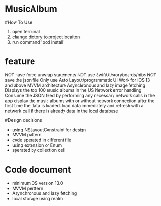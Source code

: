 # MusicAlbum
 
#How To Use
1.  open terminal 
2.  change dictory to project locaiton 
3.  run command 'pod install'

# feature 

NOT have force unwrap statements 
NOT use SwiftUI/storyboards/nibs 
NOT save the json file 
Only use Auto Layout/programmatic UI 
Work for iOS 13 and above 
MVVM architecture 
Asynchronous and lazy image fetching 
Displays the top 100 music albums in the US 
Network error handling 
Consume the JSON feed by performing any necessary network calls in the app 
display the music albums with or without network connection after the first time the data is loaded. 
load data immediately and refresh with a network call if there is already data in the local database 


#Design decisions
 - using NSLayoutConstraint for design 
 - MVVM pattern 
 - code sperated in different file 
 - using extension or Enum 
 - sperated by collection cell 
 
# Code document 
- minimum OS version 13.0
- MVVM perttern 
- Asynchronous and lazy fetching 
- local storage using realm 

